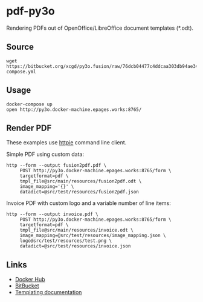 # pdf-py3o

Rendering PDFs out of OpenOffice/LibreOffice document templates (*.odt).

## Source

```
wget https://bitbucket.org/xcgd/py3o.fusion/raw/76dcb04477c4ddcaa303db94ae340561c2da75a9/docker-compose.yml
```


## Usage

```
docker-compose up
open http://py3o.docker-machine.epages.works:8765/
```

## Render PDF

These examples use [httpie](https://github.com/jkbrzt/httpie) command line client.

Simple PDF using custom data:

```
http --form --output fusion2pdf.pdf \
     POST http://py3o.docker-machine.epages.works:8765/form \
     targetformat=pdf \
     tmpl_file@src/main/resources/fusion2pdf.odt \
     image_mapping='{}' \
     datadict=@src/test/resources/fusion2pdf.json
```

Invoice PDF with custom logo and a variable number of line items:

```
http --form --output invoice.pdf \
     POST http://py3o.docker-machine.epages.works:8765/form \
     targetformat=pdf \
     tmpl_file@src/main/resources/invoice.odt \
     image_mapping=@src/test/resources/image_mapping.json \
     logo@src/test/resources/test.png \
     datadict=@src/test/resources/invoice.json
```


## Links

* [Docker Hub](https://hub.docker.com/r/xcgd/py3o.fusion/)
* [BitBucket](https://bitbucket.org/faide/py3o.fusion)
* [Templating documentation](http://py3otemplate.readthedocs.io/en/latest/templating.html)
